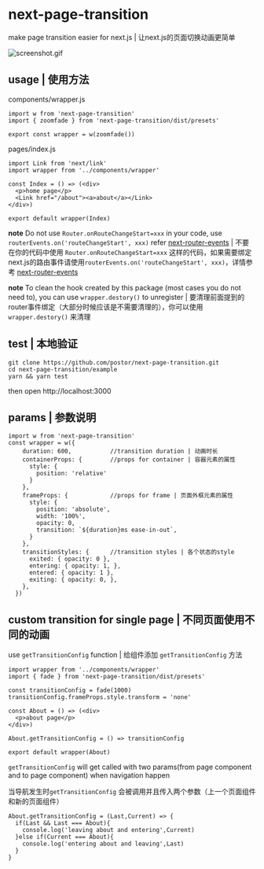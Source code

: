 # next-page-transition

make page transition easier for next.js | 让next.js的页面切换动画更简单

![screenshot.gif](./screenshot.gif)

## usage | 使用方法

components/wrapper.js

```
import w from 'next-page-transition'
import { zoomfade } from 'next-page-transition/dist/presets'

export const wrapper = w(zoomfade())
```

pages/index.js

```
import Link from 'next/link'
import wrapper from '../components/wrapper'

const Index = () => (<div>
  <p>home page</p>
  <Link href="/about"><a>about</a></Link>
</div>)

export default wrapper(Index)
```

**note** Do not use `Router.onRouteChangeStart=xxx` in your code, use `routerEvents.on('routeChangeStart', xxx)` refer [next-router-events](https://github.com/jaydenseric/next-router-events) | 不要在你的代码中使用 `Router.onRouteChangeStart=xxx` 这样的代码，如果需要绑定next.js的路由事件请使用`routerEvents.on('routeChangeStart', xxx)`，详情参考 [next-router-events](https://github.com/jaydenseric/next-router-events) 

**note** To clean the hook created by this package (most cases you do not need to), you can use `wrapper.destory()` to unregister | 要清理前面提到的router事件绑定（大部分时候应该是不需要清理的），你可以使用 `wrapper.destory()` 来清理


## test | 本地验证

```
git clone https://github.com/postor/next-page-transition.git
cd next-page-transition/example
yarn && yarn test
```

then open http://localhost:3000


## params | 参数说明

```
import w from 'next-page-transition'
const wrapper = w({
    duration: 600,           //transition duration | 动画时长
    containerProps: {        //props for container | 容器元素的属性
      style: {                
        position: 'relative'  
      }
    },
    frameProps: {            //props for frame | 页面外框元素的属性
      style: {
        position: 'absolute',
        width: '100%',
        opacity: 0,
        transition: `${duration}ms ease-in-out`,
      }
    },
    transitionStyles: {      //transition styles | 各个状态的style
      exited: { opacity: 0 },
      entering: { opacity: 1, },
      entered: { opacity: 1 },
      exiting: { opacity: 0, },
    },
  })
```


## custom transition for single page | 不同页面使用不同的动画

use `getTransitionConfig` function | 给组件添加 `getTransitionConfig` 方法  

```
import wrapper from '../components/wrapper'
import { fade } from 'next-page-transition/dist/presets'

const transitionConfig = fade(1000)
transitionConfig.frameProps.style.transform = 'none'

const About = () => (<div>
  <p>about page</p>
</div>)

About.getTransitionConfig = () => transitionConfig

export default wrapper(About)
```

`getTransitionConfig` will get called with two params(from page component and to page component) when navigation happen

当导航发生时`getTransitionConfig` 会被调用并且传入两个参数（上一个页面组件和新的页面组件）

```
About.getTransitionConfig = (Last,Current) => {
  if(Last && Last === About){
    console.log('leaving about and entering',Current)
  }else if(Current === About){
    console.log('entering about and leaving',Last)
  }
}
```